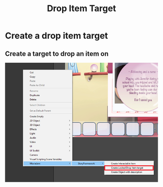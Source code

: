 ﻿---
uid: interactable_item
title: Drop Item Target
---
# Create a drop item target

## Create a target to drop an item on

![Right click in hierarchy and select MoxieJam/StoryFramework/Create Drop Item target](../resources/images/CreateDropItemTarget.png)
